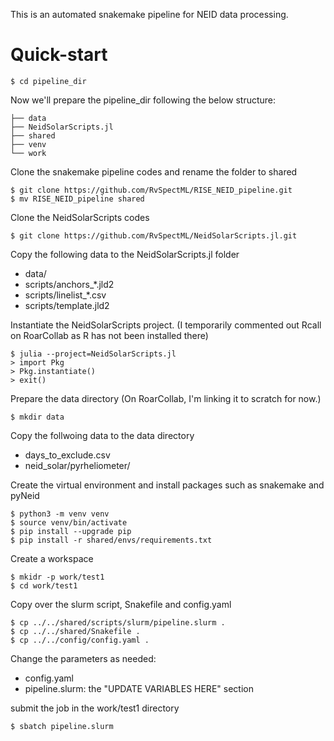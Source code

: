 This is an automated snakemake pipeline for NEID data processing.

# Quick-start

```
$ cd pipeline_dir
```

Now we'll prepare the pipeline_dir following the below structure:

```
├── data 
├── NeidSolarScripts.jl
├── shared
├── venv
└── work
```

Clone the snakemake pipeline codes and rename the folder to shared
```
$ git clone https://github.com/RvSpectML/RISE_NEID_pipeline.git
$ mv RISE_NEID_pipeline shared
```

Clone the NeidSolarScripts codes
```
$ git clone https://github.com/RvSpectML/NeidSolarScripts.jl.git
```

Copy the following data to the NeidSolarScripts.jl folder
- data/
- scripts/anchors_*.jld2
- scripts/linelist_*.csv
- scripts/template.jld2

Instantiate the NeidSolarScripts project. (I temporarily commented out Rcall on RoarCollab as R has not been installed there)

```
$ julia --project=NeidSolarScripts.jl
> import Pkg
> Pkg.instantiate()
> exit()
```
Prepare the data directory (On RoarCollab, I'm linking it to scratch for now.)
```
$ mkdir data 
```

Copy the follwoing data to the data directory
- days_to_exclude.csv
- neid_solar/pyrheliometer/

Create the virtual environment and install packages such as snakemake and pyNeid
```
$ python3 -m venv venv
$ source venv/bin/activate
$ pip install --upgrade pip
$ pip install -r shared/envs/requirements.txt
```

Create a workspace
```
$ mkidr -p work/test1
$ cd work/test1
```

Copy over the slurm script, Snakefile and config.yaml
```
$ cp ../../shared/scripts/slurm/pipeline.slurm .
$ cp ../../shared/Snakefile .
$ cp ../../config/config.yaml .
```

Change the parameters as needed: 
- config.yaml
- pipeline.slurm: the "UPDATE VARIABLES HERE" section

submit the job in the work/test1 directory
```
$ sbatch pipeline.slurm
```

